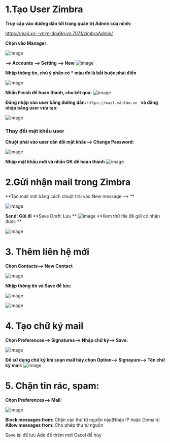# 1.Tạo User Zimbra 

**Truy cập vào đường dần tới trang quản trị Admin của mình:**

 https://mail.xn--vnlm-doa9q.vn:7071/zimbraAdmin/ 

**Chọn vào Manager:**

![image](https://user-images.githubusercontent.com/111721629/193723450-b55d9c89-a093-43c7-a2c6-72c7bdc7ec46.png)

**--> Accounts --> Setting --> New**
![image](https://user-images.githubusercontent.com/111721629/193723700-753cacb9-f237-4f36-af6d-8f20e9e68474.png)

**Nhập thông tin, chú ý phần có * màu đỏ là bắt buộc phải điền**

![image](https://user-images.githubusercontent.com/111721629/193724132-36a975f0-d326-4ce8-bc8d-181ae1355b45.png)

**Nhấn Finish để hoàn thành, cho kết quả:**
![image](https://user-images.githubusercontent.com/111721629/193724418-b713d96f-d10b-48da-bcf3-32441b27c06a.png)

**Đăng nhập vào user bằng đường dẫn:**  ```https://mail.vănlâm.vn ``` **và đăng nhập bằng user vừa tạo:**

![image](https://user-images.githubusercontent.com/111721629/193724998-713dd463-882f-46ab-828d-8632fbb69434.png)

### Thay đổi mật khẩu user 

**Chuột phải vào user cần đổi mật khẩu--> Change Password:**

![image](https://user-images.githubusercontent.com/111721629/193725299-392398e6-f81a-4d9f-9f11-d35cc3848d42.png)

**Nhập mật khẩu mới và nhấn OK để hoàn thành**
![image](https://user-images.githubusercontent.com/111721629/193725682-4bb44068-4cba-46f0-bcbc-6a759533b8fa.png)

# 2.Gửi nhận mail trong Zimbra

**Tạo mail mới bằng cách chuột trái vào New message --> **

![image](https://user-images.githubusercontent.com/111721629/193726785-3f211836-9616-4192-9df3-f7c28816604b.png)

**Send: Gửi đi**
**Save Draft: Lưu **
![image](https://user-images.githubusercontent.com/111721629/193727639-098319eb-0442-4e39-b1a7-df83bfb2a57e.png)
**Xem thử file đã gửi có nhận được **

![image](https://user-images.githubusercontent.com/111721629/193727926-4206b60a-6c2d-41dc-8383-c3dc44a2a946.png)

# 3. Thêm liên hệ mới

**Chọn Contacts--> New Contact**

![image](https://user-images.githubusercontent.com/111721629/193728387-6057fbf2-807e-4d56-ba65-4a967d8f1031.png)

**Nhập thông tin và Save để lưu:**

![image](https://user-images.githubusercontent.com/111721629/193728810-0b9809b6-7cf9-4c77-9c6f-f27d80a0a50a.png)

![image](https://user-images.githubusercontent.com/111721629/193728838-c20f248d-9a8a-4815-a746-b68805ff31f8.png)


# 4. Tạo chữ ký mail

**Chọn Preferences--> Signatures--> Nhập chữ ký--> Save:**

![image](https://user-images.githubusercontent.com/111721629/193731731-fda1da7d-b9f7-4e9c-a418-e0cda0dfc1f2.png)

**Để sử dụng chữ ký khi soạn mail hãy chọn Option--> Signayure--> Tên chữ ký mail:**
![image](https://user-images.githubusercontent.com/111721629/193732292-5cf0b808-5ccf-4fae-a315-743f6838031e.png)


# 5. Chặn tin rác, spam:

**Chọn Preferences--> Mail:**

![image](https://user-images.githubusercontent.com/111721629/193732626-0768a9a8-dfca-4010-a099-e0bb741b293e.png)

**Block messages from:** Chặn các thư từ nguồn này(Nhập IP hoặc Domain)
**Allow messages from:** Cho phép thư từ nguồn 

Save lại để lưu
Add để thêm mới
Cacel để hủy













